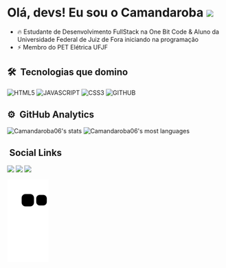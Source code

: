 <h1 align="left">Olá, devs! Eu sou o Camandaroba  <img src="https://raw.githubusercontent.com/kaueMarques/kaueMarques/master/hi.gif" width="30px"></h1>

- 🔥 Estudante de Desenvolvimento FullStack na One Bit Code & Aluno da Universidade Federal de Juiz de Fora iniciando na programação
- ⚡ Membro do PET Elétrica UFJF
## 🛠 &nbsp;Tecnologias que domino

<img align="center" alt="HTML5" 
src="https://img.shields.io/badge/HTML5-E34F26?style=for-the-badge&logo=html5&logoColor=white">
<img align="center" alt="JAVASCRIPT" 
src="https://img.shields.io/badge/JavaScript-F7DF1E?style=for-the-badge&logo=javascript&logoColor=black">
<img align="center" alt="CSS3" 
src="https://img.shields.io/badge/CSS3-1572B6?style=for-the-badge&logo=css3&logoColor=white">
<img align="center" alt="GITHUB"
src="https://img.shields.io/badge/GitHub-100000?style=for-the-badge&logo=github&logoColor=white"> 

## ⚙️ &nbsp;GitHub Analytics
<p align="left">
<img width="300em" src="https://github-readme-stats.vercel.app/api?username=Camandaroba06&show_icons=true&theme=tokyonight" alt="Camandaroba06's stats"/>
<img width="300em" src="https://github-readme-stats.vercel.app/api/top-langs/?username=Camandaroba06&layout=compact&theme=tokyonight" alt="Camandaroba06's most languages"/>
</p>

## &nbsp;Social Links

  <a href="https://www.instagram.com/camandaroba06/" target="_blank"><img src="https://img.shields.io/badge/-Instagram-%23E4405F?style=for-the-badge&logo=instagram&logoColor=white" target="_blank"></a>
  <a href = "mailto:cristianogregorymc@gmail.com"><img src="https://img.shields.io/badge/-Gmail-%23333?style=for-the-badge&logo=gmail&logoColor=white" target="_blank"></a>
  <a href="https://br.linkedin.com/in/cristiano-gregory-monfrim-camandaroba-4b29b622b" target="_blank"><img src="https://img.shields.io/badge/-LinkedIn-%230077B5?style=for-the-badge&logo=linkedin&logoColor=white" target="_blank"></a> 
  
  
  ![Snake animation](https://github.com/rafaballerini/rafaballerini/blob/output/github-contribution-grid-snake.svg)
